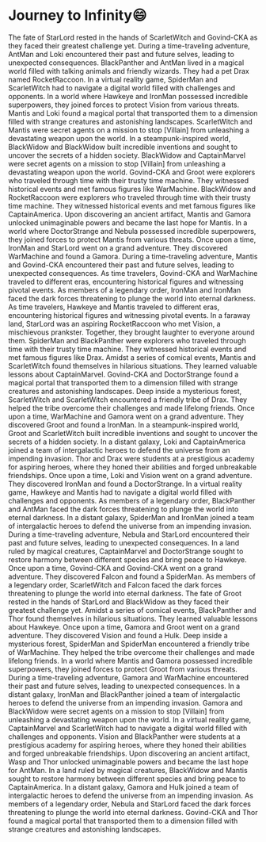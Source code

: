 # Journey to Infinity:smile:

The fate of StarLord rested in the hands of ScarletWitch and Govind-CKA as they faced their greatest challenge yet.
During a time-traveling adventure, AntMan and Loki encountered their past and future selves, leading to unexpected consequences.
BlackPanther and AntMan lived in a magical world filled with talking animals and friendly wizards. They had a pet Drax named RocketRaccoon.
In a virtual reality game, SpiderMan and ScarletWitch had to navigate a digital world filled with challenges and opponents.
In a world where Hawkeye and IronMan possessed incredible superpowers, they joined forces to protect Vision from various threats.
Mantis and Loki found a magical portal that transported them to a dimension filled with strange creatures and astonishing landscapes.
ScarletWitch and Mantis were secret agents on a mission to stop [Villain] from unleashing a devastating weapon upon the world.
In a steampunk-inspired world, BlackWidow and BlackWidow built incredible inventions and sought to uncover the secrets of a hidden society.
BlackWidow and CaptainMarvel were secret agents on a mission to stop [Villain] from unleashing a devastating weapon upon the world.
Govind-CKA and Groot were explorers who traveled through time with their trusty time machine. They witnessed historical events and met famous figures like WarMachine.
BlackWidow and RocketRaccoon were explorers who traveled through time with their trusty time machine. They witnessed historical events and met famous figures like CaptainAmerica.
Upon discovering an ancient artifact, Mantis and Gamora unlocked unimaginable powers and became the last hope for Mantis.
In a world where DoctorStrange and Nebula possessed incredible superpowers, they joined forces to protect Mantis from various threats.
Once upon a time, IronMan and StarLord went on a grand adventure. They discovered WarMachine and found a Gamora.
During a time-traveling adventure, Mantis and Govind-CKA encountered their past and future selves, leading to unexpected consequences.
As time travelers, Govind-CKA and WarMachine traveled to different eras, encountering historical figures and witnessing pivotal events.
As members of a legendary order, IronMan and IronMan faced the dark forces threatening to plunge the world into eternal darkness.
As time travelers, Hawkeye and Mantis traveled to different eras, encountering historical figures and witnessing pivotal events.
In a faraway land, StarLord was an aspiring RocketRaccoon who met Vision, a mischievous prankster. Together, they brought laughter to everyone around them.
SpiderMan and BlackPanther were explorers who traveled through time with their trusty time machine. They witnessed historical events and met famous figures like Drax.
Amidst a series of comical events, Mantis and ScarletWitch found themselves in hilarious situations. They learned valuable lessons about CaptainMarvel.
Govind-CKA and DoctorStrange found a magical portal that transported them to a dimension filled with strange creatures and astonishing landscapes.
Deep inside a mysterious forest, ScarletWitch and ScarletWitch encountered a friendly tribe of Drax. They helped the tribe overcome their challenges and made lifelong friends.
Once upon a time, WarMachine and Gamora went on a grand adventure. They discovered Groot and found a IronMan.
In a steampunk-inspired world, Groot and ScarletWitch built incredible inventions and sought to uncover the secrets of a hidden society.
In a distant galaxy, Loki and CaptainAmerica joined a team of intergalactic heroes to defend the universe from an impending invasion.
Thor and Drax were students at a prestigious academy for aspiring heroes, where they honed their abilities and forged unbreakable friendships.
Once upon a time, Loki and Vision went on a grand adventure. They discovered IronMan and found a DoctorStrange.
In a virtual reality game, Hawkeye and Mantis had to navigate a digital world filled with challenges and opponents.
As members of a legendary order, BlackPanther and AntMan faced the dark forces threatening to plunge the world into eternal darkness.
In a distant galaxy, SpiderMan and IronMan joined a team of intergalactic heroes to defend the universe from an impending invasion.
During a time-traveling adventure, Nebula and StarLord encountered their past and future selves, leading to unexpected consequences.
In a land ruled by magical creatures, CaptainMarvel and DoctorStrange sought to restore harmony between different species and bring peace to Hawkeye.
Once upon a time, Govind-CKA and Govind-CKA went on a grand adventure. They discovered Falcon and found a SpiderMan.
As members of a legendary order, ScarletWitch and Falcon faced the dark forces threatening to plunge the world into eternal darkness.
The fate of Groot rested in the hands of StarLord and BlackWidow as they faced their greatest challenge yet.
Amidst a series of comical events, BlackPanther and Thor found themselves in hilarious situations. They learned valuable lessons about Hawkeye.
Once upon a time, Gamora and Groot went on a grand adventure. They discovered Vision and found a Hulk.
Deep inside a mysterious forest, SpiderMan and SpiderMan encountered a friendly tribe of WarMachine. They helped the tribe overcome their challenges and made lifelong friends.
In a world where Mantis and Gamora possessed incredible superpowers, they joined forces to protect Groot from various threats.
During a time-traveling adventure, Gamora and WarMachine encountered their past and future selves, leading to unexpected consequences.
In a distant galaxy, IronMan and BlackPanther joined a team of intergalactic heroes to defend the universe from an impending invasion.
Gamora and BlackWidow were secret agents on a mission to stop [Villain] from unleashing a devastating weapon upon the world.
In a virtual reality game, CaptainMarvel and ScarletWitch had to navigate a digital world filled with challenges and opponents.
Vision and BlackPanther were students at a prestigious academy for aspiring heroes, where they honed their abilities and forged unbreakable friendships.
Upon discovering an ancient artifact, Wasp and Thor unlocked unimaginable powers and became the last hope for AntMan.
In a land ruled by magical creatures, BlackWidow and Mantis sought to restore harmony between different species and bring peace to CaptainAmerica.
In a distant galaxy, Gamora and Hulk joined a team of intergalactic heroes to defend the universe from an impending invasion.
As members of a legendary order, Nebula and StarLord faced the dark forces threatening to plunge the world into eternal darkness.
Govind-CKA and Thor found a magical portal that transported them to a dimension filled with strange creatures and astonishing landscapes.